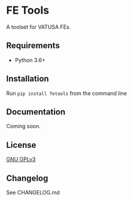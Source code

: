 # FE Tools

A toolset for VATUSA FEs.

## Requirements
- Python 3.6+


## Installation
Run `pip install fetools` from the command line


## Documentation
Coming soon.


## License
[GNU GPLv3](https://www.gnu.org/licenses/gpl-3.0.en.html)


## Changelog
See CHANGELOG.md

